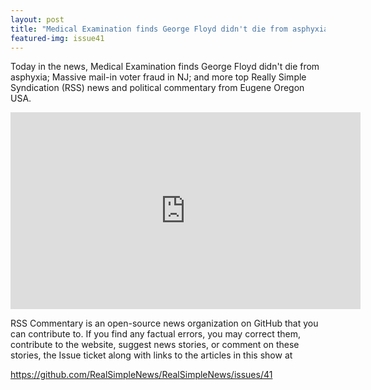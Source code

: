 ```yaml
---
layout: post
title: "Medical Examination finds George Floyd didn't die from asphyxia; Massive mail-in voter fraud in NJ"
featured-img: issue41
---
```


Today in the news, Medical Examination finds George Floyd didn't die from asphyxia; Massive mail-in voter fraud in NJ; and more top Really Simple Syndication (RSS) news and political commentary from Eugene Oregon USA.

<iframe width="560" height="315" src="https://www.youtube.com/embed/4-PnZYFpOmI" frameborder="0" allow="accelerometer; autoplay; encrypted-media; gyroscope; picture-in-picture" allowfullscreen></iframe>

RSS Commentary is an open-source news organization on GitHub that you can contribute to. If you find any factual errors, you may correct them, contribute to the website, suggest news stories, or comment on these stories, the Issue ticket along with links to the articles in this show at 

<https://github.com/RealSimpleNews/RealSimpleNews/issues/41>
